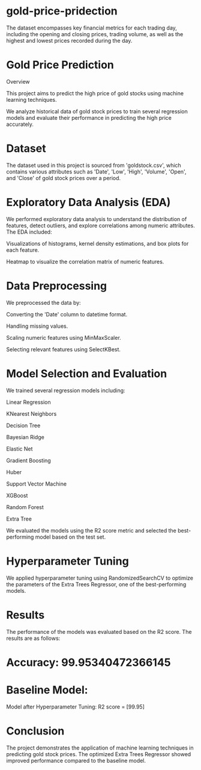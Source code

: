 # gold-price-pridection
The dataset encompasses key financial metrics for each trading day, including the opening and closing prices, trading volume, as well as the highest and lowest prices recorded during the day.

# Gold  Price Prediction
Overview

This project aims to predict the high price of gold stocks using machine learning techniques. 

We analyze historical data of gold stock prices to train several regression models and evaluate their performance in predicting the high price accurately.

# Dataset

The dataset used in this project is sourced from 'goldstock.csv', which contains various attributes such as 'Date', 'Low', 'High', 'Volume', 'Open', and 'Close' of gold stock prices over a period.

# Exploratory Data Analysis (EDA)

We performed exploratory data analysis to understand the distribution of features, detect outliers, and explore correlations among numeric attributes. The EDA included:

Visualizations of histograms, kernel density estimations, and box plots for each feature.

Heatmap to visualize the correlation matrix of numeric features.

# Data Preprocessing

We preprocessed the data by:

Converting the 'Date' column to datetime format.

Handling missing values.

Scaling numeric features using MinMaxScaler.

Selecting relevant features using SelectKBest.

# Model Selection and Evaluation

We trained several regression models including:

Linear Regression

KNearest Neighbors

Decision Tree

Bayesian Ridge

Elastic Net

Gradient Boosting

Huber

Support Vector Machine

XGBoost

Random Forest

Extra Tree

We evaluated the models using the R2 score metric and selected the best-performing model based on the test set.

# Hyperparameter Tuning
We applied hyperparameter tuning using RandomizedSearchCV to optimize the parameters of the Extra Trees Regressor, one of the best-performing models.

# Results
The performance of the models was evaluated based on the R2 score. The results are as follows:
# Accuracy:  99.95340472366145

# Baseline Model: 
Model after Hyperparameter Tuning: R2 score = [99.95]

# Conclusion
The project demonstrates the application of machine learning techniques in predicting gold stock prices. The optimized Extra Trees Regressor showed improved performance compared to the baseline model.
